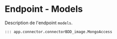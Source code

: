 # Endpoint - Models

Description de l'endpoint `models`.

```python
::: app.connector.connectorBDD_image.MongoAccess